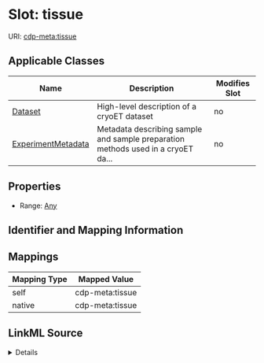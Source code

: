 

# Slot: tissue

URI: [cdp-meta:tissue](metadatatissue)



<!-- no inheritance hierarchy -->





## Applicable Classes

| Name | Description | Modifies Slot |
| --- | --- | --- |
| [Dataset](Dataset.md) | High-level description of a cryoET dataset |  no  |
| [ExperimentMetadata](ExperimentMetadata.md) | Metadata describing sample and sample preparation methods used in a cryoET da... |  no  |







## Properties

* Range: [Any](Any.md)





## Identifier and Mapping Information








## Mappings

| Mapping Type | Mapped Value |
| ---  | ---  |
| self | cdp-meta:tissue |
| native | cdp-meta:tissue |




## LinkML Source

<details>
```yaml
name: tissue
alias: tissue
domain_of:
- ExperimentMetadata
- Dataset
range: Any

```
</details>
